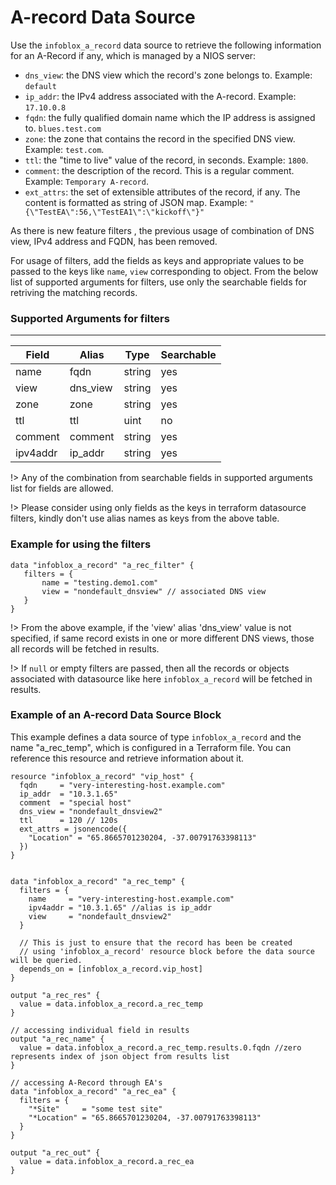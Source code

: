 # A-record Data Source

Use the `infoblox_a_record` data source to retrieve the following information for an A-Record if any, which is managed by a NIOS server:

* `dns_view`: the DNS view which the record's zone belongs to. Example: `default`
* `ip_addr`: the IPv4 address associated with the A-record. Example: `17.10.0.8`
* `fqdn`: the fully qualified domain name which the IP address is assigned to. `blues.test.com`
* `zone`: the zone that contains the record in the specified DNS view. Example: `test.com`.
* `ttl`: the "time to live" value of the record, in seconds. Example: `1800`.
* `comment`: the description of the record. This is a regular comment. Example: `Temporary A-record`.
* `ext_attrs`: the set of extensible attributes of the record, if any. The content is formatted as string of JSON map. Example: `"{\"TestEA\":56,\"TestEA1\":\"kickoff\"}"`

As there is new feature filters , the previous usage of combination of DNS view, IPv4 address and FQDN, has been removed.

For usage of filters, add the fields as keys and appropriate values to be passed to the keys like `name`, `view` corresponding to object.
From the below list of supported arguments for filters,  use only the searchable fields for retriving the matching records.

### Supported Arguments for filters

-----
| Field    | Alias    | Type   | Searchable |
|----------|----------|--------|------------|
| name     | fqdn     | string | yes        |
| view     | dns_view | string | yes        |
| zone     | zone     | string | yes        |
| ttl      | ttl      | uint   | no         |
| comment  | comment  | string | yes        |
| ipv4addr | ip_addr  | string | yes        |

!> Any of the combination from searchable fields in supported arguments list for fields are allowed.

!> Please consider using only fields as the keys in terraform datasource filters, kindly don't use alias names as keys from the above table.

### Example for using the filters

 ```hcl
 data "infoblox_a_record" "a_rec_filter" {
    filters = {
        name = "testing.demo1.com"
        view = "nondefault_dnsview" // associated DNS view
    }
 }
 ```

!> From the above example, if the 'view' alias 'dns_view' value is not specified, if same record exists in one or more different DNS views, those
all records will be fetched in results.

!> If `null` or empty filters are passed, then all the records or objects associated with datasource like here `infoblox_a_record` will be fetched in results.

### Example of an A-record Data Source Block

This example defines a data source of type `infoblox_a_record` and the name "a_rec_temp", which is configured in a Terraform file.
You can reference this resource and retrieve information about it.

```hcl
resource "infoblox_a_record" "vip_host" {
  fqdn     = "very-interesting-host.example.com"
  ip_addr  = "10.3.1.65"
  comment  = "special host"
  dns_view = "nondefault_dnsview2"
  ttl      = 120 // 120s
  ext_attrs = jsonencode({
    "Location" = "65.8665701230204, -37.00791763398113"
  })
}


data "infoblox_a_record" "a_rec_temp" {
  filters = {
    name     = "very-interesting-host.example.com"
    ipv4addr = "10.3.1.65" //alias is ip_addr
    view     = "nondefault_dnsview2"
  }

  // This is just to ensure that the record has been be created
  // using 'infoblox_a_record' resource block before the data source will be queried.
  depends_on = [infoblox_a_record.vip_host]
}

output "a_rec_res" {
  value = data.infoblox_a_record.a_rec_temp
}

// accessing individual field in results
output "a_rec_name" {
  value = data.infoblox_a_record.a_rec_temp.results.0.fqdn //zero represents index of json object from results list
}

// accessing A-Record through EA's
data "infoblox_a_record" "a_rec_ea" {
  filters = {
    "*Site"     = "some test site"
    "*Location" = "65.8665701230204, -37.00791763398113"
  }
}

output "a_rec_out" {
  value = data.infoblox_a_record.a_rec_ea
}
```
